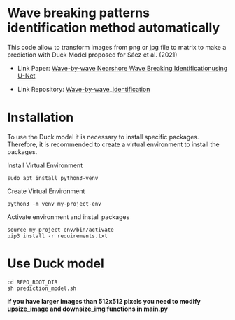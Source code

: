 # Wave breaking patterns identification method automatically
This code allow to transform images from png or jpg file to matrix to make a prediction with Duck Model proposed for Sáez et al. (2021)

- Link Paper: [Wave-by-wave Nearshore Wave Breaking Identificationusing U-Net](https://www.sciencedirect.com/science/article/pii/S037838392100168X)

- Link Repository: [Wave-by-wave_identification](https://github.com/fj23eslaonda/Wave_by_Wave_Identification)

# Installation
To use the Duck model it is necessary to install specific packages. Therefore, it is recommended to create a virtual environment to install the packages.


Install Virtual Environment 
```
sudo apt install python3-venv
```
Create Virtual Environment 
```
python3 -m venv my-project-env
```
Activate environment and install packages
```
source my-project-env/bin/activate
pip3 install -r requirements.txt
```

# Use Duck model
```
cd REPO_ROOT_DIR
sh prediction_model.sh
```
**if you have larger images than 512x512 pixels you need to modify upsize_image and downsize_img functions in main.py**

